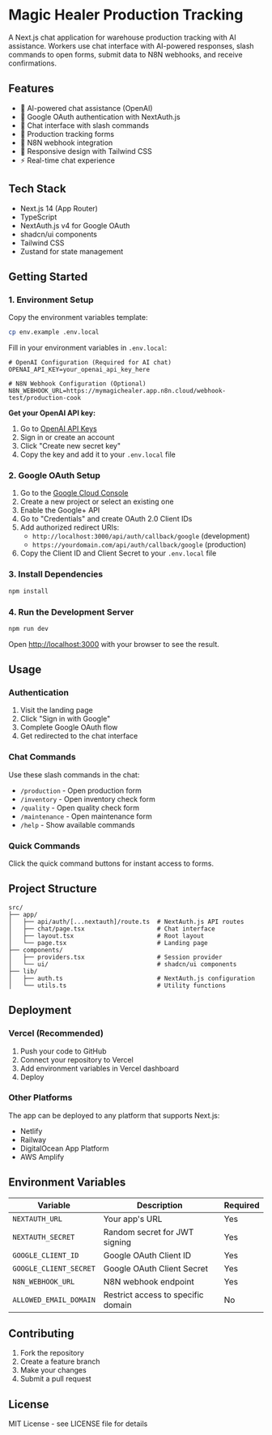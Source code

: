 # Magic Healer Production Tracking

A Next.js chat application for warehouse production tracking with AI assistance. Workers use chat interface with AI-powered responses, slash commands to open forms, submit data to N8N webhooks, and receive confirmations.

## Features

- 🤖 AI-powered chat assistance (OpenAI)
- 🔐 Google OAuth authentication with NextAuth.js
- 💬 Chat interface with slash commands
- 📝 Production tracking forms
- 🔗 N8N webhook integration
- 📱 Responsive design with Tailwind CSS
- ⚡ Real-time chat experience

## Tech Stack

- Next.js 14 (App Router)
- TypeScript
- NextAuth.js v4 for Google OAuth
- shadcn/ui components
- Tailwind CSS
- Zustand for state management

## Getting Started

### 1. Environment Setup

Copy the environment variables template:

```bash
cp env.example .env.local
```

Fill in your environment variables in `.env.local`:

```env
# OpenAI Configuration (Required for AI chat)
OPENAI_API_KEY=your_openai_api_key_here

# N8N Webhook Configuration (Optional)
N8N_WEBHOOK_URL=https://mymagichealer.app.n8n.cloud/webhook-test/production-cook
```

**Get your OpenAI API key:**
1. Go to [OpenAI API Keys](https://platform.openai.com/api-keys)
2. Sign in or create an account
3. Click "Create new secret key"
4. Copy the key and add it to your `.env.local` file

### 2. Google OAuth Setup

1. Go to the [Google Cloud Console](https://console.cloud.google.com/)
2. Create a new project or select an existing one
3. Enable the Google+ API
4. Go to "Credentials" and create OAuth 2.0 Client IDs
5. Add authorized redirect URIs:
   - `http://localhost:3000/api/auth/callback/google` (development)
   - `https://yourdomain.com/api/auth/callback/google` (production)
6. Copy the Client ID and Client Secret to your `.env.local` file

### 3. Install Dependencies

```bash
npm install
```

### 4. Run the Development Server

```bash
npm run dev
```

Open [http://localhost:3000](http://localhost:3000) with your browser to see the result.

## Usage

### Authentication

1. Visit the landing page
2. Click "Sign in with Google"
3. Complete Google OAuth flow
4. Get redirected to the chat interface

### Chat Commands

Use these slash commands in the chat:

- `/production` - Open production form
- `/inventory` - Open inventory check form
- `/quality` - Open quality check form
- `/maintenance` - Open maintenance form
- `/help` - Show available commands

### Quick Commands

Click the quick command buttons for instant access to forms.

## Project Structure

```
src/
├── app/
│   ├── api/auth/[...nextauth]/route.ts  # NextAuth.js API routes
│   ├── chat/page.tsx                    # Chat interface
│   ├── layout.tsx                       # Root layout
│   └── page.tsx                         # Landing page
├── components/
│   ├── providers.tsx                    # Session provider
│   └── ui/                              # shadcn/ui components
├── lib/
│   ├── auth.ts                          # NextAuth.js configuration
│   └── utils.ts                         # Utility functions
```

## Deployment

### Vercel (Recommended)

1. Push your code to GitHub
2. Connect your repository to Vercel
3. Add environment variables in Vercel dashboard
4. Deploy

### Other Platforms

The app can be deployed to any platform that supports Next.js:
- Netlify
- Railway
- DigitalOcean App Platform
- AWS Amplify

## Environment Variables

| Variable | Description | Required |
|----------|-------------|----------|
| `NEXTAUTH_URL` | Your app's URL | Yes |
| `NEXTAUTH_SECRET` | Random secret for JWT signing | Yes |
| `GOOGLE_CLIENT_ID` | Google OAuth Client ID | Yes |
| `GOOGLE_CLIENT_SECRET` | Google OAuth Client Secret | Yes |
| `N8N_WEBHOOK_URL` | N8N webhook endpoint | Yes |
| `ALLOWED_EMAIL_DOMAIN` | Restrict access to specific domain | No |

## Contributing

1. Fork the repository
2. Create a feature branch
3. Make your changes
4. Submit a pull request

## License

MIT License - see LICENSE file for details